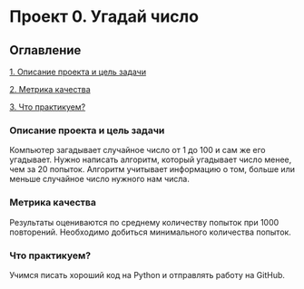 # Проект 0. Угадай число

## Оглавление
[1. Описание проекта и цель задачи](https://github.com/Stwill27/Homework-Skill-Factory/tree/main/project_0#%D0%BE%D0%BF%D0%B8%D1%81%D0%B0%D0%BD%D0%B8%D0%B5-%D0%BF%D1%80%D0%BE%D0%B5%D0%BA%D1%82%D0%B0-%D0%B8-%D1%86%D0%B5%D0%BB%D1%8C-%D0%B7%D0%B0%D0%B4%D0%B0%D1%87%D0%B8)  

[2. Метрика качества](https://github.com/Stwill27/Homework-Skill-Factory/tree/main/project_0#%D0%BC%D0%B5%D1%82%D1%80%D0%B8%D0%BA%D0%B0-%D0%BA%D0%B0%D1%87%D0%B5%D1%81%D1%82%D0%B2%D0%B0)  

[3. Что практикуем?](https://github.com/Stwill27/Homework-Skill-Factory/tree/main/project_0#%D1%87%D1%82%D0%BE-%D0%BF%D1%80%D0%B0%D0%BA%D1%82%D0%B8%D0%BA%D1%83%D0%B5%D0%BC)

### Описание проекта и цель задачи
Компьютер загадывает случайное число от 1 до 100 и сам же его угадывает. Нужно написать алгоритм, который угадывает число менее, чем за 20 попыток. Алгоритм учитывает информацию о том, больше или меньше случайное число нужного нам числа. 

### Метрика качества
Результаты оцениваются по среднему количеству попыток при 1000 повторений. Необходимо добиться минимального количества попыток.

### Что практикуем?
Учимся писать хороший код на Python и отправлять работу на GitHub.